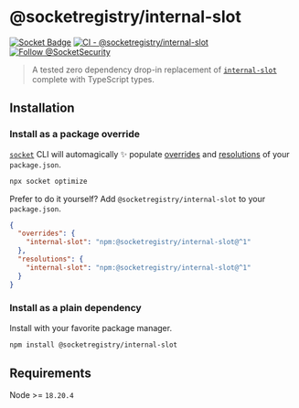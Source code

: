 # @socketregistry/internal-slot

[![Socket Badge](https://socket.dev/api/badge/npm/package/@socketregistry/internal-slot)](https://socket.dev/npm/package/@socketregistry/internal-slot)
[![CI - @socketregistry/internal-slot](https://github.com/SocketDev/socket-registry/actions/workflows/test.yml/badge.svg)](https://github.com/SocketDev/socket-registry/actions/workflows/test.yml)
[![Follow @SocketSecurity](https://img.shields.io/twitter/follow/SocketSecurity?style=social)](https://twitter.com/SocketSecurity)

> A tested zero dependency drop-in replacement of
> [`internal-slot`](https://socket.dev/npm/package/internal-slot) complete with
> TypeScript types.

## Installation

### Install as a package override

[`socket`](https://socket.dev/npm/package/socket) CLI will automagically ✨
populate
[overrides](https://docs.npmjs.com/cli/v9/configuring-npm/package-json#overrides)
and [resolutions](https://yarnpkg.com/configuration/manifest#resolutions) of
your `package.json`.

```sh
npx socket optimize
```

Prefer to do it yourself? Add `@socketregistry/internal-slot` to your
`package.json`.

```json
{
  "overrides": {
    "internal-slot": "npm:@socketregistry/internal-slot@^1"
  },
  "resolutions": {
    "internal-slot": "npm:@socketregistry/internal-slot@^1"
  }
}
```

### Install as a plain dependency

Install with your favorite package manager.

```sh
npm install @socketregistry/internal-slot
```

## Requirements

Node >= `18.20.4`
